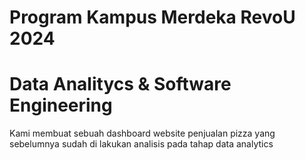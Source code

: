 # Program Kampus Merdeka RevoU 2024
# Data Analitycs & Software Engineering

Kami membuat sebuah dashboard website penjualan pizza yang sebelumnya sudah di lakukan analisis pada tahap data analytics

